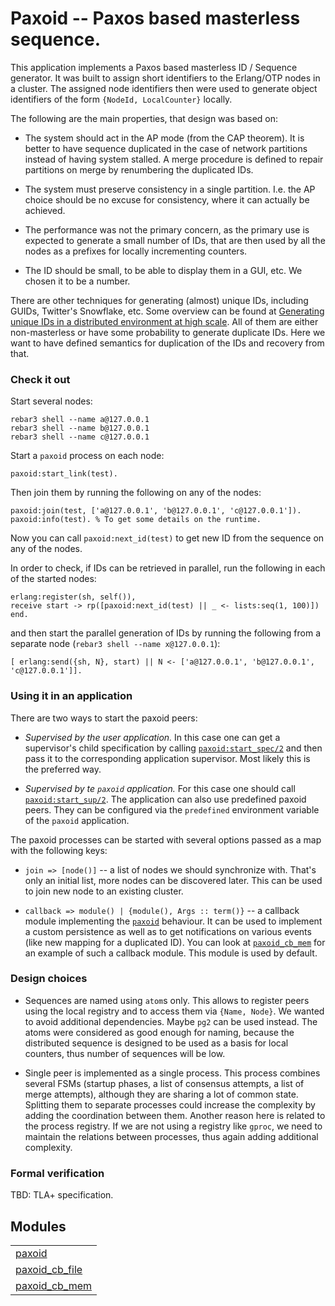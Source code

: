 

# Paxoid -- Paxos based masterless sequence. #

This application implements a Paxos based masterless ID / Sequence generator.
It was built to assign short identifiers to the Erlang/OTP nodes in a cluster.
The assigned node identifiers then were used to generate object identifiers
of the form `{NodeId, LocalCounter}` locally.

The following are the main properties, that design was based on:

* The system should act in the AP mode (from the CAP theorem).
It is better to have sequence duplicated in the case of network
partitions instead of having system stalled. A merge procedure
is defined to repair partitions on merge by renumbering the
duplicated IDs.

* The system must preserve consistency in a single partition.
I.e. the AP choice should be no excuse for consistency, where
it can actually be achieved.

* The performance was not the primary concern, as the primary use
is expected to generate a small number of IDs, that are then
used by all the nodes as a prefixes for locally incrementing
counters.

* The ID should be small, to be able to display them in a GUI, etc.
We chosen it to be a number.

There are other techniques for generating (almost) unique IDs,
including GUIDs, Twitter's Snowflake, etc. Some overview can
be found at [Generating unique IDs in a distributed environment at high scale](https://www.callicoder.com/distributed-unique-id-sequence-number-generator/).
All of them are either non-masterless or have some probability
to generate duplicate IDs. Here we want to have defined semantics
for duplication of the IDs and recovery from that.


### <a name="Check_it_out">Check it out</a> ###

Start several nodes:

```
rebar3 shell --name a@127.0.0.1
rebar3 shell --name b@127.0.0.1
rebar3 shell --name c@127.0.0.1
```

Start a `paxoid` process on each node:

```
paxoid:start_link(test).
```

Then join them by running the following on any of the nodes:

```
paxoid:join(test, ['a@127.0.0.1', 'b@127.0.0.1', 'c@127.0.0.1']).
paxoid:info(test). % To get some details on the runtime.
```

Now you can call `paxoid:next_id(test)` to get new ID from the sequence
on any of the nodes.

In order to check, if IDs can be retrieved in parallel, run the following
in each of the started nodes:

```
erlang:register(sh, self()),
receive start -> rp([paxoid:next_id(test) || _ <- lists:seq(1, 100)]) end.
```

and then start the parallel generation of IDs by running the following
from a separate node (`rebar3 shell --name x@127.0.0.1`):

```
[ erlang:send({sh, N}, start) || N <- ['a@127.0.0.1', 'b@127.0.0.1', 'c@127.0.0.1']].
```


### <a name="Using_it_in_an_application">Using it in an application</a> ###

There are two ways to start the paxoid peers:

* _Supervised by the user application._ In this case one can get a supervisor's
    child specification by calling [`paxoid:start_spec/2`](paxoid.md#start_spec-2) and then pass
it to the corresponding application supervisor.
Most likely this is the preferred way.

* _Supervised by te `paxoid` application._ For this case one should call [`paxoid:start_sup/2`](paxoid.md#start_sup-2).
    The application can also use predefined paxoid peers. They can be configured
    via the `predefined` environment variable of the `paxoid` application.

The paxoid processes can be started with several options passed as a map with the following keys:

* `join => [node()]` -- a list of nodes we should synchronize with.
That's only an initial list, more nodes can be discovered later.
This can be used to join new node to an existing cluster.

* `callback => module() | {module(), Args :: term()}` -- a callback
    module implementing the [`paxoid`](paxoid.md) behaviour. It can be used to
    implement a custom persistence as well as to get notifications
    on various events (like new mapping for a duplicated ID).
    You can look at [`paxoid_cb_mem`](paxoid_cb_mem.md) for an example of such
a callback module. This module is used by default.


### <a name="Design_choices">Design choices</a> ###

* Sequences are named using `atom`s only. This allows to register peers
    using the local registry and to access them via `{Name, Node}`.
    We wanted to avoid additional dependencies. Maybe `pg2` can be used instead.
The atoms were considered as good enough for naming, because the distributed
sequence is designed to be used as a basis for local counters, thus number of
sequences will be low.

* Single peer is implemented as a single process. This process combines several
    FSMs (startup phases, a list of consensus attempts, a list of merge attempts),
    although they are sharing a lot of common state. Splitting them to separate
    processes could increase the complexity by adding the coordination between them.
    Another reason here is related to the process registry. If we are not using
    a registry like `gproc`, we need to maintain the relations between processes,
thus again adding additional complexity.


### <a name="Formal_verification">Formal verification</a> ###

TBD: TLA+ specification.


## Modules ##


<table width="100%" border="0" summary="list of modules">
<tr><td><a href="paxoid.md" class="module">paxoid</a></td></tr>
<tr><td><a href="paxoid_cb_file.md" class="module">paxoid_cb_file</a></td></tr>
<tr><td><a href="paxoid_cb_mem.md" class="module">paxoid_cb_mem</a></td></tr></table>

